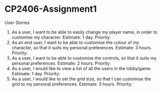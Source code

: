 # CP2406-Assignment1

User Stories
1.	As a user, I want to be able to easily change my player name, in order to customise my character. Estimate: 1 day. Priority: 
2.	As an end user, I want to be able to customise the colour of my character, so that it suits my personal preferences. Estimate: 3 hours. Priority:
3.	As a user, I want to be able to customise the controls, so that it suits my personal preferences. Estimate: 2 hours. Priority: 
4.	As a user, I would like to view a list of all the users in the lobby/game. Estimate: 1 day. Priority:
5.	As a user, I would like to set the grid size, so that I can customise the grid to my personal preferences. Estimate: 3 hours. Priority:
